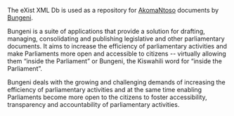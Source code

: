 The eXist XML Db is used as a repository for [AkomaNtoso](http://www.akomantoso.org) documents by [Bungeni](http://www.bungeni.org).

Bungeni is a suite of applications that provide a solution for drafting, managing, consolidating and publishing legislative and other parliamentary documents. It aims to increase the efficiency of parliamentary activities and make Parliaments more open and accessible to citizens -- virtually allowing them “inside the Parliament” or Bungeni, the Kiswahili word for “inside the Parliament”.

Bungeni deals with the growing and challenging demands of increasing the efficiency of parliamentary activities and at the same time enabling Parliaments become more open to the citizens to foster accessibility, transparency and accountability of parliamentary activities.